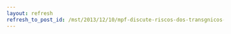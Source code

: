 ```yaml
---
layout: refresh
refresh_to_post_id: /mst/2013/12/10/mpf-discute-riscos-dos-transgnicos-tolerantes-ao-herbicida-24-d
---
```

